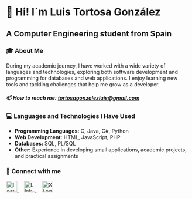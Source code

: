# 👋 Hi! I´m Luis Tortosa González 
## A Computer Engineering student from Spain

### 🎓 About Me
During my academic journey, I have worked with a wide variety of languages and technologies,
exploring both software development and programming for databases and web applications.
I enjoy learning new tools and tackling challenges that help me grow as a developer.

##### 📫 How to reach me: [tortosagonzalezluis@gmail.com](mailto:tortosagonzalezluis@gmail.com)

### 💻 Languages and Technologies I Have Used
- **Programming Languages:** C, Java, C#, Python
- **Web Development:** HTML, JavaScript, PHP
- **Databases:** SQL, PL/SQL
- **Other:** Experience in developing small applications, academic projects, and practical assignments

### 🌟 Connect with me

<a href="https://instagram.com/luuistg_" target="_blank" style="margin-right: 15px;">
  <img src="https://cdn.jsdelivr.net/npm/simple-icons@v8/icons/instagram.svg" alt="Instagram Logo" width="30" height="30">
</a>

<a href="https://www.linkedin.com/in/luis-tortosa-gonzalez-8b99b82b6/" target="_blank" style="margin-right: 15px;">
  <img src="https://simpleicons.org/icons/linkedin.svg" alt="Linkedin Logo" width="30" height="30">
</a>

<a href="https://x.com/Luuistg" target="_blank" style="margin-right: 15px;">
  <img src="https://simpleicons.org/icons/x.svg" alt="X Logo" width="30" height="30">
</a>





